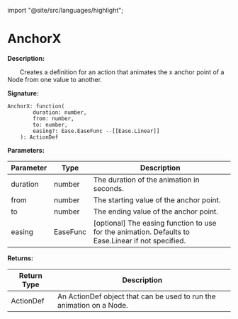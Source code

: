 import "@site/src/languages/highlight";

# AnchorX

**Description:**

&emsp;&emsp;Creates a definition for an action that animates the x anchor point of a Node from one value to another.

**Signature:**
```tl
AnchorX: function(
		duration: number,
		from: number,
		to: number,
		easing?: Ease.EaseFunc --[[Ease.Linear]]
	): ActionDef
```

**Parameters:**

| Parameter | Type | Description |
| --- | --- | --- |
| duration | number | The duration of the animation in seconds. |
| from | number | The starting value of the anchor point. |
| to | number | The ending value of the anchor point. |
| easing | EaseFunc | [optional] The easing function to use for the animation. Defaults to Ease.Linear if not specified. |

**Returns:**

| Return Type | Description |
| --- | --- |
| ActionDef | An ActionDef object that can be used to run the animation on a Node. |